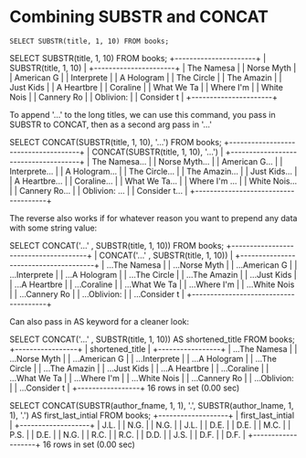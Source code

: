 # Combining SUBSTR and CONCAT

```
SELECT SUBSTR(title, 1, 10) FROM books;
```

SELECT SUBSTR(title, 1, 10) FROM books;
+----------------------+
| SUBSTR(title, 1, 10) |
+----------------------+
| The Namesa           |
| Norse Myth           |
| American G           |
| Interprete           |
| A Hologram           |
| The Circle           |
| The Amazin           |
| Just Kids            |
| A Heartbre           |
| Coraline             |
| What We Ta           |
| Where I'm            |
| White Nois           |
| Cannery Ro           |
| Oblivion:            |
| Consider t           |
+----------------------+

To append '...' to the long titles, we can use this command,
you pass in SUBSTR to CONCAT, then as a second arg pass in 
'...'

SELECT CONCAT(SUBSTR(title, 1, 10), '...') FROM books;
+-------------------------------------+
| CONCAT(SUBSTR(title, 1, 10), '...') |
+-------------------------------------+
| The Namesa...                       |
| Norse Myth...                       |
| American G...                       |
| Interprete...                       |
| A Hologram...                       |
| The Circle...                       |
| The Amazin...                       |
| Just Kids...                        |
| A Heartbre...                       |
| Coraline...                         |
| What We Ta...                       |
| Where I'm ...                       |
| White Nois...                       |
| Cannery Ro...                       |
| Oblivion: ...                       |
| Consider t...                       |
+-------------------------------------+

The reverse also works if for whatever reason you want to prepend any data with some string value:

SELECT CONCAT('...' , SUBSTR(title, 1, 10)) FROM books;
+--------------------------------------+
| CONCAT('...' , SUBSTR(title, 1, 10)) |
+--------------------------------------+
| ...The Namesa                        |
| ...Norse Myth                        |
| ...American G                        |
| ...Interprete                        |
| ...A Hologram                        |
| ...The Circle                        |
| ...The Amazin                        |
| ...Just Kids                         |
| ...A Heartbre                        |
| ...Coraline                          |
| ...What We Ta                        |
| ...Where I'm                         |
| ...White Nois                        |
| ...Cannery Ro                        |
| ...Oblivion:                         |
| ...Consider t                        |
+--------------------------------------+

Can also pass in AS keyword for a cleaner look:

SELECT CONCAT('...' , SUBSTR(title, 1, 10)) AS shortened_title FROM books;
+-----------------+
| shortened_title |
+-----------------+
| ...The Namesa   |
| ...Norse Myth   |
| ...American G   |
| ...Interprete   |
| ...A Hologram   |
| ...The Circle   |
| ...The Amazin   |
| ...Just Kids    |
| ...A Heartbre   |
| ...Coraline     |
| ...What We Ta   |
| ...Where I'm    |
| ...White Nois   |
| ...Cannery Ro   |
| ...Oblivion:    |
| ...Consider t   |
+-----------------+
16 rows in set (0.00 sec)

SELECT CONCAT(SUBSTR(author_fname, 1, 1), '.', SUBSTR(author_lname, 1, 1), '.') AS first_last_intial FROM books;
+-------------------+
| first_last_intial |
+-------------------+
| J.L.              |
| N.G.              |
| N.G.              |
| J.L.              |
| D.E.              |
| D.E.              |
| M.C.              |
| P.S.              |
| D.E.              |
| N.G.              |
| R.C.              |
| R.C.              |
| D.D.              |
| J.S.              |
| D.F.              |
| D.F.              |
+-------------------+
16 rows in set (0.00 sec)
